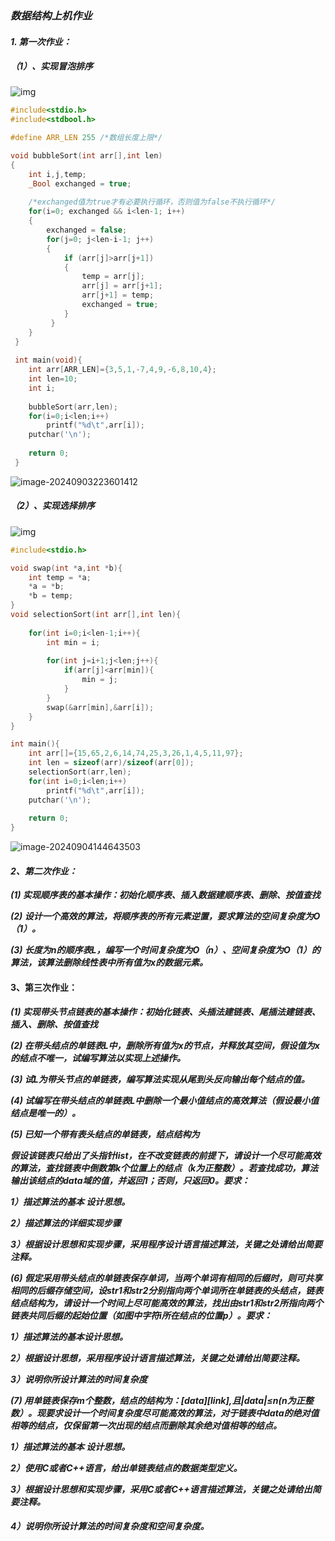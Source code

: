 ### *数据结构上机作业*

#### *1. 第一次作业：*

##### *（1）、实现冒泡排序*

![img](https://www.runoob.com/wp-content/uploads/2019/03/bubbleSort.gif)

```c
#include<stdio.h>
#include<stdbool.h>

#define ARR_LEN 255 /*数组长度上限*/

void bubbleSort(int arr[],int len)
{
	int i,j,temp;
	_Bool exchanged = true;
	
	/*exchanged值为true才有必要执行循环，否则值为false不执行循环*/
	for(i=0; exchanged && i<len-1; i++) 
	{
		exchanged = false;
		for(j=0; j<len-i-1; j++)
		{
			if (arr[j]>arr[j+1])
			{
				temp = arr[j];
				arr[j] = arr[j+1];
				arr[j+1] = temp;
				exchanged = true;		
			}
		 } 
	}
 } 
 
 int main(void){
 	int arr[ARR_LEN]={3,5,1,-7,4,9,-6,8,10,4};
 	int len=10;
 	int i;
 	
 	bubbleSort(arr,len);
 	for(i=0;i<len;i++)
 		printf("%d\t",arr[i]);
 	putchar('\n');
 	
 	return 0;
 } 
```

![image-20240903223601412](C:\Users\ASUS\AppData\Roaming\Typora\typora-user-images\image-20240903223601412.png)

##### *（2）、实现选择排序*

![img](https://www.runoob.com/wp-content/uploads/2019/03/selectionSort.gif)

```c
#include<stdio.h>

void swap(int *a,int *b){
	int temp = *a;
	*a = *b;
	*b = temp;
}
void selectionSort(int arr[],int len){
	
	for(int i=0;i<len-1;i++){
		int min = i;
		
		for(int j=i+1;j<len;j++){
			if(arr[j]<arr[min]){
				min = j;
			}
		}
		swap(&arr[min],&arr[i]);
	}
}

int main(){
	int arr[]={15,65,2,6,14,74,25,3,26,1,4,5,11,97};
	int len = sizeof(arr)/sizeof(arr[0]);
	selectionSort(arr,len);
	for(int i=0;i<len;i++)
		printf("%d\t",arr[i]);
	putchar('\n');
	
	return 0;
}
```

![image-20240904144643503](C:\Users\ASUS\AppData\Roaming\Typora\typora-user-images\image-20240904144643503.png)

#### *2、第二次作业：*

***(1) 实现顺序表的基本操作：初始化顺序表、插入数据建顺序表、删除、按值查找***

***(2) 设计一个高效的算法，将顺序表的所有元素逆置，要求算法的空间复杂度为O（1）。***

***(3) 长度为n的顺序表L，编写一个时间复杂度为O（n）、空间复杂度为O（1）的算法，该算法删除线性表中所有值为x的数据元素。***



#### 3、第三次作业：

***(1) 实现带头节点链表的基本操作：初始化链表、头插法建链表、尾插法建链表、插入、删除、按值查找***

***(2) 在带头结点的单链表L中，删除所有值为x的节点，并释放其空间，假设值为x的结点不唯一，试编写算法以实现上述操作。***

***(3) 试L为带头节点的单链表，编写算法实现从尾到头反向输出每个结点的值。***

***(4) 试编写在带头结点的单链表L中删除一个最小值结点的高效算法（假设最小值结点是唯一的）。***

***(5) 已知一个带有表头结点的单链表，结点结构为***



***假设该链表只给出了头指针list，在不改变链表的前提下，请设计一个尽可能高效的算法，查找链表中倒数第k个位置上的结点（k为正整数）。若查找成功，算法输出该结点的data域的值，并返回1；否则，只返回0。要求：***

***1）描述算法的基本 设计思想。***

***2）描述算法的详细实现步骤***

***3）根据设计思想和实现步骤，采用程序设计语言描述算法，关键之处请给出简要注释。***

***(6) 假定采用带头结点的单链表保存单词，当两个单词有相同的后缀时，则可共享相同的后缀存储空间，设str1和str2分别指向两个单词所在单链表的头结点，链表结点结构为，请设计一个时间上尽可能高效的算法，找出由str1和str2所指向两个链表共同后缀的起始位置（如图中字符i所在结点的位置p）。要求：***

***1）描述算法的基本设计思想。***

***2）根据设计思想，采用程序设计语言描述算法，关键之处请给出简要注释。***

***3）说明你所设计算法的时间复杂度***

***(7) 用单链表保存m个整数，结点的结构为：[data][link],且|data|≤n(n为正整数）。现要求设计一个时间复杂度尽可能高效的算法，对于链表中data的绝对值相等的结点，仅保留第一次出现的结点而删除其余绝对值相等的结点。***

***1）描述算法的基本 设计思想。***

***2）使用C或者C++语言，给出单链表结点的数据类型定义。***

***3）根据设计思想和实现步骤，采用C或者C++语言描述算法，关键之处请给出简要注释。***

##### ***4）说明你所设计算法的时间复杂度和空间复杂度。***